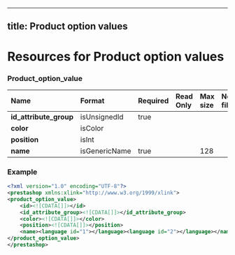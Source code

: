 
---
title: Product option values
---

# Resources for Product option values


### Product_option_value

|          Name          |    Format     | Required | Read Only | Max size | Not filterable | Description |
| :--------------------- | :------------ | :------- | :-------- | :------- | :------------- | :---------- |
| **id_attribute_group** | isUnsignedId  | true     |           |          |                |             |
| **color**              | isColor       |          |           |          |                |             |
| **position**           | isInt         |          |           |          |                |             |
| **name**               | isGenericName | true     |           | 128      |                |             |


### Example

```xml
<?xml version="1.0" encoding="UTF-8"?>
<prestashop xmlns:xlink="http://www.w3.org/1999/xlink">
<product_option_value>
	<id><![CDATA[]]></id>
	<id_attribute_group><![CDATA[]]></id_attribute_group>
	<color><![CDATA[]]></color>
	<position><![CDATA[]]></position>
	<name><language id="1"></language><language id="2"></language></name>
</product_option_value>
</prestashop>

```

